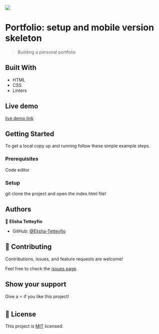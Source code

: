 ![](https://img.shields.io/badge/Microverse-blueviolet)

# Portfolio: setup and mobile version skeleton

> Building a personal portfolio


## Built With

- HTML
- CSS
- Linters

## Live demo
[live demo link](https://elisha-tetteyfio.github.io/My-portfolio/)

## Getting Started

To get a local copy up and running follow these simple example steps.

### Prerequisites

Code editor

### Setup

git clone the project and open the index.html file!

## Authors

👤 **Elisha Tetteyfio**

- GitHub: [@Elisha-Tetteyfio](https://github.com/Elisha-Tetteyfio)

## 🤝 Contributing

Contributions, issues, and feature requests are welcome!

Feel free to check the [issues page](../../issues/).

## Show your support

Give a ⭐️ if you like this project!


## 📝 License

This project is [MIT](./MIT.md) licensed.
